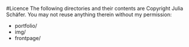 #Licence
The following directories and their contents are Copyright Julia Schäfer. You may not reuse anything therein without my permission:

* portfolio/
* img/
* frontpage/

